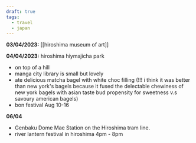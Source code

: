 ```yaml
---
draft: true
tags:
  - travel
  - japan
---
```

**03/04/2023:** [[hiroshima museum of art]] 

**04/04/2023:** hiroshima hiymajicha park  
- on top of a hill  
- manga city library is small but lovely  
- ate delicious matcha bagel with white choc filling  (!!! i think it was better than new york's bagels because it fused the delectable chewiness of new york bagels with asian taste bud propensity for sweetness v.s savoury american bagels)
- bon festival Aug 10-16  
  
**06/04**  
- Genbaku Dome Mae Station on the Hiroshima tram line.  
- river lantern festival in hiroshima 4pm - 8pm
